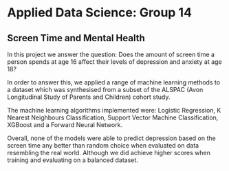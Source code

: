 # Applied Data Science: Group 14

## Screen Time and Mental Health
In this project we answer the question: Does the amount of screen time a person spends at age 16 affect their levels of depression and anxiety at age 18?

In order to answer this, we applied a range of machine learning methods to a dataset which was synthesised from a subset of the ALSPAC (Avon Longitudinal Study of Parents and Children) cohort study.

The machine learning algorithms implemented were: Logistic Regression, K Nearest Neighbours Classification, Support Vector Machine Classification, XGBoost and a Forward Neural Network.

Overall, none of the models were able to predict depression based on the screen time any better than random choice when evaluated on data resembling the real world. Although we did achieve higher scores when training and evaluating on a balanced dataset.

